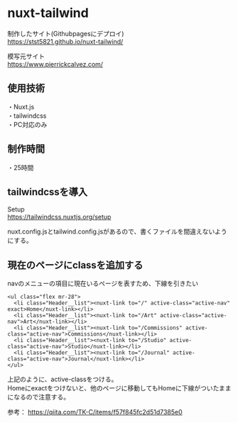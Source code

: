 # nuxt-tailwind

制作したサイト(Githubpagesにデプロイ)  
https://stst5821.github.io/nuxt-tailwind/

模写元サイト  
https://www.pierrickcalvez.com/

## 使用技術
・Nuxt.js  
・tailwindcss  
・PC対応のみ  

## 制作時間  
・25時間

## tailwindcssを導入

Setup  
https://tailwindcss.nuxtjs.org/setup

nuxt.config.jsとtailwind.config.jsがあるので、書くファイルを間違えないようにする。

## 現在のページにclassを追加する

navのメニューの項目に現在いるページを表すため、下線を引きたい

```
<ul class="flex mr-28">
  <li class="Header__list"><nuxt-link to="/" active-class="active-nav" exact>Home</nuxt-link></li>
  <li class="Header__list"><nuxt-link to="/Art" active-class="active-nav">Art</nuxt-link></li>
  <li class="Header__list"><nuxt-link to="/Commissions" active-class="active-nav">Commissions</nuxt-link></li>
  <li class="Header__list"><nuxt-link to="/Studio" active-class="active-nav">Studio</nuxt-link></li>
  <li class="Header__list"><nuxt-link to="/Journal" active-class="active-nav">Journal</nuxt-link></li>
</ul>
```

上記のように、active-classをつける。  
Homeにexactをつけないと、他のページに移動してもHomeに下線がついたままになるので注意する。

参考：
https://qiita.com/TK-C/items/f57f845fc2d51d7385e0
